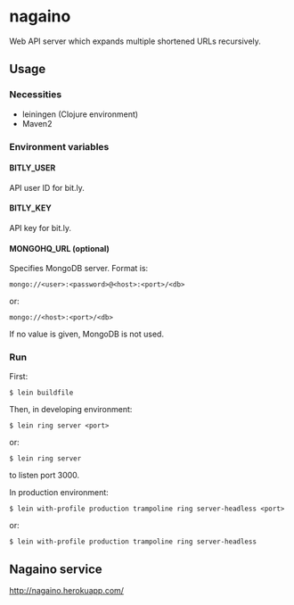 # nagaino

Web API server which expands multiple shortened URLs recursively.

## Usage

### Necessities

- leiningen (Clojure environment)
- Maven2

### Environment variables

#### BITLY_USER

API user ID for bit.ly.

#### BITLY_KEY

API key for bit.ly.

#### MONGOHQ_URL (optional)

Specifies MongoDB server.
Format is:

    mongo://<user>:<password>@<host>:<port>/<db>

or:

    mongo://<host>:<port>/<db>

If no value is given, MongoDB is not used.

### Run

First:

    $ lein buildfile

Then, in developing environment:

    $ lein ring server <port>

or:

    $ lein ring server

to listen port 3000.

In production environment:

    $ lein with-profile production trampoline ring server-headless <port>

or:

    $ lein with-profile production trampoline ring server-headless

## Nagaino service

http://nagaino.herokuapp.com/
